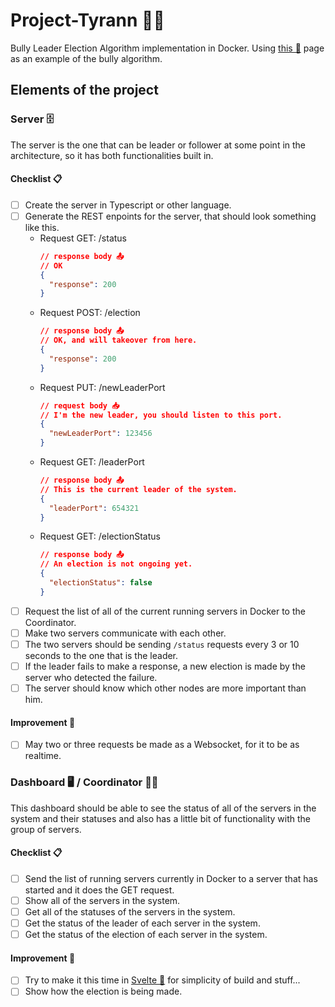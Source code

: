 # Project-Tyrann 👩‍⚖️
Bully Leader Election Algorithm implementation in Docker. Using [this 🔗](https://www.cs.colostate.edu/~cs551/CourseNotes/Synchronization/BullyExample.html) page as an example of the bully algorithm.

## Elements of the project

### Server 🗄

The server is the one that can be leader or follower at some point in the architecture, so it has both functionalities built in.

#### Checklist 📋
- [ ] Create the server in Typescript or other language.
- [ ] Generate the REST enpoints for the server, that should look something like this.
  - Request GET: /status
    ```JSON
    // response body 📤
    // OK
    {
      "response": 200
    }
    ```
  - Request POST: /election
    ```JSON
    // response body 📤
    // OK, and will takeover from here.
    {
      "response": 200 
    }
    ```
  - Request PUT: /newLeaderPort
    ```JSON
    // request body 📥
    // I'm the new leader, you should listen to this port.
    {
      "newLeaderPort": 123456
    }
    ```
  - Request GET: /leaderPort
    ```JSON
    // response body 📤
    // This is the current leader of the system.
    {
      "leaderPort": 654321
    }
    ```
  - Request GET: /electionStatus
    ```JSON
    // response body 📤
    // An election is not ongoing yet.
    {
      "electionStatus": false
    }
    ```
- [ ] Request the list of all of the current running servers in Docker to the Coordinator.
- [ ] Make two servers communicate with each other.
- [ ] The two servers should be sending `/status` requests every 3 or 10 seconds to the one that is the leader.
- [ ] If the leader fails to make a response, a new election is made by the server who detected the failure.
- [ ] The server should know which other nodes are more important than him.

#### Improvement 🎉
- [ ] May two or three requests be made as a Websocket, for it to be as realtime.

### Dashboard 🖥 / Coordinator 👩‍🍳

This dashboard should be able to see the status of all of the servers in the system and their statuses and also has a little bit of functionality with the group of servers.

#### Checklist 📋
 - [ ] Send the list of running servers currently in Docker to a server that has started and it does the GET request.
 - [ ] Show all of the servers in the system.
 - [ ] Get all of the statuses of the servers in the system.
 - [ ] Get the status of the leader of each server in the system.
 - [ ] Get the status of the election of each server in the system.

#### Improvement 🎉
 - [ ] Try to make it this time in [Svelte 🔗](https://svelte.dev/) for simplicity of build and stuff...
 - [ ] Show how the election is being made.

